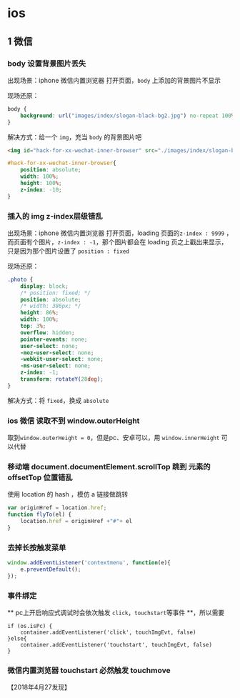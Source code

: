 # ios 
## 1 微信
### body 设置背景图片丢失

出现场景：iphone 微信内置浏览器 打开页面，`body` 上添加的背景图片不显示

现场还原：
```css
body {
    background: url("images/index/slogan-black-bg2.jpg") no-repeat 100% 100%/cover;
}
```

解决方式：给一个 `img`，充当 `body` 的背景图片吧
```html
<img id="hack-for-xx-wechat-inner-browser" src="./images/index/slogan-black-bg2.jpg" alt="">
```

```css
#hack-for-xx-wechat-inner-browser{
    position: absolute;
    width: 100%;
    height: 100%;
    z-index: -10;
}
```



### 插入的 img z-index层级错乱
出现场景：iphone 微信内置浏览器 打开页面，loading 页面的`z-index : 9999` ，而页面有个图片，`z-index : -1`，那个图片都会在 loading 页之上戳出来显示，只是因为那个图片设置了 `position : fixed`

现场还原：
```css
.photo {
    display: block;
    /* position: fixed; */
    position: absolute;
    /* width: 386px; */
    height: 86%;
    width: 100%;
    top: 3%;
    overflow: hidden;
    pointer-events: none;
    user-select: none;
    -moz-user-select: none;
    -webkit-user-select: none;
    -ms-user-select: none;
    z-index: -1;
    transform: rotateY(28deg);
}
```

解决方式：将 `fixed`，换成 `absolute` 


### ios 微信 读取不到 window.outerHeight
取到`window.outerHeight = 0`，但是pc、安卓可以，用 `window.innerHeight` 可以代替


### 移动端 document.documentElement.scrollTop 跳到 元素的 offsetTop 位置错乱
使用 location 的 hash ，模仿 a 链接做跳转
```javascript
var originHref = location.href;
function flyTo(el) {
    location.href = originHref +"#"+ el
}
```


### 去掉长按触发菜单

```js
window.addEventListener('contextmenu', function(e){  
    e.preventDefault();  
});  
```

### 事件绑定
 ** pc上开启响应式调试时会依次触发 `click`，`touchstart`等事件 **，所以需要
```JS
if (os.isPc) {
    container.addEventListener('click', touchImgEvt, false)
}else{
    container.addEventListener('touchstart', touchImgEvt, false)
}
```



### 微信内置浏览器 touchstart 必然触发 touchmove
【2018年4月27发现】
